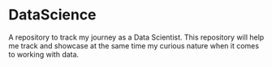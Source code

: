 # DataScience
A repository to track my journey as a Data Scientist. This repository will help me track and showcase at the same time my curious nature when it comes to working with data.
